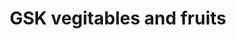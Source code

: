 ---
title: "GSK vegitables and fruits"
url: /thiruvananthapuram/gsk-vegitables-and-fruits/
shop: greengrocer
---
